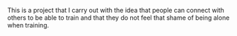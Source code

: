 
This is a project that I carry out with the idea that people can connect with others to be able to train and that they do not feel that shame of being alone when training.
